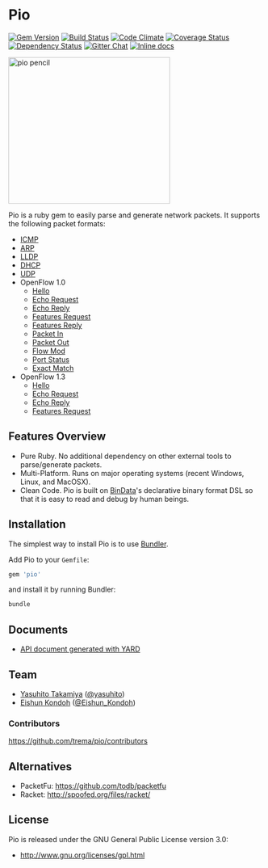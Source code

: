# Pio

<a href='https://rubygems.org/gems/pio'><img src='http://img.shields.io/gem/v/pio.svg?style=flat' alt='Gem Version' /></a>
<a href='https://travis-ci.org/trema/pio'><img src='http://img.shields.io/travis/trema/pio/develop.svg?style=flat' alt='Build Status' /></a>
<a href='https://codeclimate.com/github/trema/pio'><img src='http://img.shields.io/codeclimate/github/trema/pio.svg?style=flat' alt='Code Climate' /></a>
<a href='https://coveralls.io/r/trema/pio?branch=develop'><img src='http://img.shields.io/coveralls/trema/pio/develop.svg?style=flat' alt='Coverage Status' /></a>
<a href='https://gemnasium.com/trema/pio'><img src='http://img.shields.io/gemnasium/trema/pio.svg?style=flat' alt='Dependency Status' /></a>
<a href='https://gitter.im/trema/pio'><img src='https://badges.gitter.im/Join Chat.svg?style=flat' alt='Gitter Chat' /></a>
<a href="http://inch-pages.github.io/github/trema/pio"><img src="http://inch-pages.github.io/github/trema/pio.svg" alt="Inline docs"></a>

<a href="http://www.flickr.com/photos/mongogushi/4226014070/" title="pio pencil by mongo gushi, on Flickr"><img src="http://farm5.staticflickr.com/4022/4226014070_cdeb7c1e5d_n.jpg" width="320" height="290" alt="pio pencil"></a>

Pio is a ruby gem to easily parse and generate network packets. It
supports the following packet formats:

- [ICMP](https://relishapp.com/trema/pio/docs/misc/icmp)
- [ARP](https://relishapp.com/trema/pio/docs/misc/arp)
- [LLDP](https://relishapp.com/trema/pio/docs/misc/lldp)
- [DHCP](https://relishapp.com/trema/pio/docs/misc/dhcp)
- [UDP](https://relishapp.com/trema/pio/docs/misc/udp)
- OpenFlow 1.0
  - [Hello](https://relishapp.com/trema/pio/docs/open-flow10/hello)
  - [Echo Request](https://relishapp.com/trema/pio/docs/open-flow10/echo-request)
  - [Echo Reply](https://relishapp.com/trema/pio/docs/open-flow10/echo-reply)
  - [Features Request](https://relishapp.com/trema/pio/docs/open-flow10/features-request)
  - [Features Reply](https://relishapp.com/trema/pio/docs/open-flow10/features-reply)
  - [Packet In](https://relishapp.com/trema/pio/docs/open-flow10/packet-in)
  - [Packet Out](https://relishapp.com/trema/pio/docs/open-flow10/packet-out)
  - [Flow Mod](https://relishapp.com/trema/pio/docs/open-flow10/flow-mod)
  - [Port Status](https://relishapp.com/trema/pio/docs/open-flow10/port-status)
  - [Exact Match](https://relishapp.com/trema/pio/docs/open-flow10/exact-match)
- OpenFlow 1.3
  - [Hello](https://relishapp.com/trema/pio/docs/open-flow13/pio-hello)
  - [Echo Request](https://relishapp.com/trema/pio/docs/open-flow13/pio-echo-request)
  - [Echo Reply](https://relishapp.com/trema/pio/docs/open-flow13/pio-echo-reply)
  - [Features Request](https://relishapp.com/trema/pio/docs/open-flow13/features-request)

## Features Overview

- Pure Ruby. No additional dependency on other external tools to
  parse/generate packets.
- Multi-Platform. Runs on major operating systems (recent Windows,
  Linux, and MacOSX).
- Clean Code. Pio is built on
  [BinData](https://github.com/dmendel/bindata)'s declarative binary
  format DSL so that it is easy to read and debug by human beings.

## Installation

The simplest way to install Pio is to use [Bundler](http://gembundler.com/).

Add Pio to your `Gemfile`:

```ruby
gem 'pio'
```

and install it by running Bundler:

```bash
bundle
```

## Documents

- [API document generated with YARD](http://rubydoc.info/github/trema/pio/frames/file/README.md)

## Team

- [Yasuhito Takamiya](https://github.com/yasuhito) ([@yasuhito](https://twitter.com/yasuhito))
- [Eishun Kondoh](https://github.com/shun159) ([@Eishun\_Kondoh](https://twitter.com/Eishun_Kondoh))

### Contributors

<https://github.com/trema/pio/contributors>

## Alternatives

- PacketFu: <https://github.com/todb/packetfu>
- Racket: <http://spoofed.org/files/racket/>

## License

Pio is released under the GNU General Public License version 3.0:

- <http://www.gnu.org/licenses/gpl.html>
